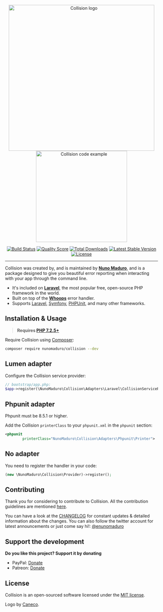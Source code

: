 <p align="center">
    <img src="https://raw.githubusercontent.com/nunomaduro/collision/stable/docs/logo.png" alt="Collision logo" width="480">
    <br>
    <img src="https://raw.githubusercontent.com/nunomaduro/collision/stable/docs/example.png" alt="Collision code example" height="300">
</p>

<p align="center">
  <a href="https://travis-ci.org/nunomaduro/collision"><img src="https://img.shields.io/travis/nunomaduro/collision/stable.svg" alt="Build Status"></img></a>
  <a href="https://scrutinizer-ci.com/g/nunomaduro/collision"><img src="https://img.shields.io/scrutinizer/g/nunomaduro/collision.svg" alt="Quality Score"></img></a>
  <a href="https://packagist.org/packages/nunomaduro/collision"><img src="https://poser.pugx.org/nunomaduro/collision/d/total.svg" alt="Total Downloads"></a>
  <a href="https://packagist.org/packages/nunomaduro/collision"><img src="https://poser.pugx.org/nunomaduro/collision/v/stable.svg" alt="Latest Stable Version"></a>
  <a href="https://packagist.org/packages/nunomaduro/collision"><img src="https://poser.pugx.org/nunomaduro/collision/license.svg" alt="License"></a>
</p>

---

Collision was created by, and is maintained by **[Nuno Maduro](https://github.com/nunomaduro)**, and is a package designed to give you beautiful error reporting when interacting with your app through the command line.

* It's included on **[Laravel](https://laravel.com)**, the most popular free, open-source PHP framework in the world.
* Built on top of the **[Whoops](https://github.com/filp/whoops)** error handler.
* Supports [Laravel](https://github.com/laravel/laravel), [Symfony](https://symfony.com), [PHPUnit](https://github.com/sebastianbergmann/phpunit), and many other frameworks.

## Installation & Usage

> **Requires [PHP 7.2.5+](https://php.net/releases/)**

Require Collision using [Composer](https://getcomposer.org):

```bash
composer require nunomaduro/collision --dev
```

## Lumen adapter

Configure the Collision service provider:
```php
// bootstrap/app.php:
$app->register(\NunoMaduro\Collision\Adapters\Laravel\CollisionServiceProvider::class);
```

## Phpunit adapter

Phpunit must be 8.5.1 or higher.

Add the Collision `printerClass` to your `phpunit.xml` in the `phpunit` section:

```xml
<phpunit
        printerClass="NunoMaduro\Collision\Adapters\Phpunit\Printer">
```

## No adapter

You need to register the handler in your code:

```php
(new \NunoMaduro\Collision\Provider)->register();
```

## Contributing

Thank you for considering to contribute to Collision. All the contribution guidelines are mentioned [here](CONTRIBUTING.md).

You can have a look at the [CHANGELOG](CHANGELOG.md) for constant updates & detailed information about the changes. You can also follow the twitter account for latest announcements or just come say hi!: [@enunomaduro](https://twitter.com/enunomaduro)

## Support the development
**Do you like this project? Support it by donating**

- PayPal: [Donate](https://www.paypal.com/cgi-bin/webscr?cmd=_s-xclick&hosted_button_id=66BYDWAT92N6L)
- Patreon: [Donate](https://www.patreon.com/nunomaduro)

## License

Collision is an open-sourced software licensed under the [MIT license](LICENSE.md).

Logo by [Caneco](https://twitter.com/caneco).
